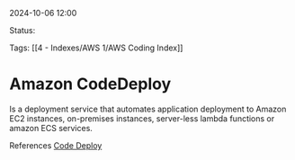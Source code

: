 2024-10-06 12:00

Status:

Tags:
[[4 - Indexes/AWS 1/AWS Coding Index]]
# Amazon CodeDeploy

Is a deployment service that automates application deployment to Amazon EC2 instances, on-premises instances, server-less lambda functions or amazon ECS services.


References 
[Code Deploy](https://docs.aws.amazon.com/codedeploy/latest/userguide/welcome.html)